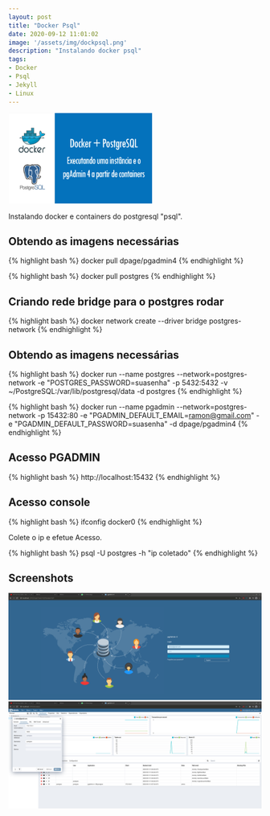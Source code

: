 ```yaml
---
layout: post
title: "Docker Psql"
date: 2020-09-12 11:01:02
image: '/assets/img/dockpsql.png'
description: "Instalando docker psql"
tags:
- Docker
- Psql
- Jekyll
- Linux
---
```


<img src="/assets/img/dockpsql.png" style="width: 286px; height: 180px;">

<p> Instalando docker e containers do postgresql "psql". </p>

## Obtendo as imagens necessárias

{% highlight bash %}
docker pull dpage/pgadmin4
{% endhighlight %}

{% highlight bash %}
docker pull postgres
{% endhighlight %}


## Criando rede bridge para o postgres rodar

{% highlight bash %}
docker network create --driver bridge postgres-network
{% endhighlight %}

## Obtendo as imagens necessárias

{% highlight bash %}
docker run --name postgres --network=postgres-network -e "POSTGRES_PASSWORD=suasenha" -p 5432:5432 -v ~/PostgreSQL:/var/lib/postgresql/data -d postgres
{% endhighlight %}

{% highlight bash %}
docker run --name pgadmin --network=postgres-network -p 15432:80 -e "PGADMIN_DEFAULT_EMAIL=ramon@gmail.com" -e "PGADMIN_DEFAULT_PASSWORD=suasenha" -d dpage/pgadmin4
{% endhighlight %}


## Acesso PGADMIN

{% highlight bash %}
http://localhost:15432
{% endhighlight %}


## Acesso console
{% highlight bash %}
ifconfig docker0
{% endhighlight %}

<p>Colete o ip e efetue Acesso.</p>

{% highlight bash %}
psql -U postgres -h "ip coletado"
{% endhighlight %}


## Screenshots
![pgadmin](/assets/img/pgadmin.png)
![pgadmin](/assets/img/pgadmin1.png)
